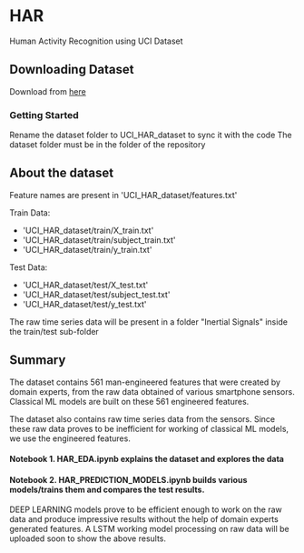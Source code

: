 # HAR

Human Activity Recognition using UCI Dataset

## Downloading Dataset

Download from [here](https://archive.ics.uci.edu/ml/machine-learning-databases/00240/)


### Getting Started

Rename the dataset folder to UCI_HAR_dataset to sync it with the code
The dataset folder must be in the folder of the repository



## About the dataset

Feature names are present in 'UCI_HAR_dataset/features.txt'

Train Data:
- 'UCI_HAR_dataset/train/X_train.txt'
- 'UCI_HAR_dataset/train/subject_train.txt'
- 'UCI_HAR_dataset/train/y_train.txt'

Test Data:
- 'UCI_HAR_dataset/test/X_test.txt'
- 'UCI_HAR_dataset/test/subject_test.txt'
- 'UCI_HAR_dataset/test/y_test.txt'

The raw time series data will be present in a folder "Inertial Signals" inside the train/test sub-folder

## Summary

The dataset contains 561 man-engineered features that were created by domain experts, from the raw data obtained of various smartphone sensors.
Classical ML models are built on these 561 engineered features.

The dataset also contains raw time series data from the sensors. Since these raw data proves to be inefficient for working of classical ML models, we use the engineered features.

#### Notebook 1. HAR_EDA.ipynb explains the dataset and explores the data

#### Notebook 2. HAR_PREDICTION_MODELS.ipynb builds various models/trains them and compares the test results.

DEEP LEARNING models prove to be efficient enough to work on the raw data and produce impressive results without the help of domain experts generated features.
A LSTM working model processing on raw data will be uploaded soon to show the above results.
